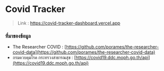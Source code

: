 # Covid Tracker

> Link : <https://covid-tracker-dashboard.vercel.app>

### ที่มาของข้อมูล 

* The Researcher COVID : [https://github.com/porames/the-researcher-covid-data](https://github.com/porames/the-researcher-covid-data)
* กรมควบคุมโรค กระทรวงสาธารณสุข : [https://covid19.ddc.moph.go.th/api](https://covid19.ddc.moph.go.th/api)
